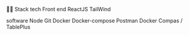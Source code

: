 🧑‍💻 Stack tech
Front end
  ReactJS
  TailWind


software
  Node
  Git
  Docker
  Docker-compose
  Postman
  Docker Compas / TablePlus
